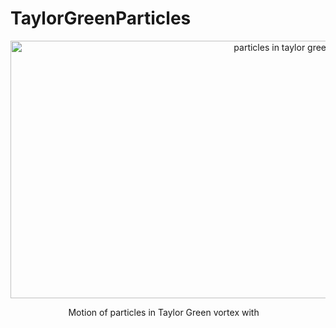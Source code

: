 # TaylorGreenParticles

<p align="center">
    <img src="https://github.com/hietwll/TaylorGreenParticles/raw/master/gif/tau_p_555.56.gif" width="900" height="412.5" alt="particles in taylor green vortex"/>
</p>

<p align="center">
Motion of particles in Taylor Green vortex with <img src="https://github.com/hietwll/TaylorGreenParticles/raw/master/gif/tau_p_555.56.gif alt="particles" height="10"/>
</p>
